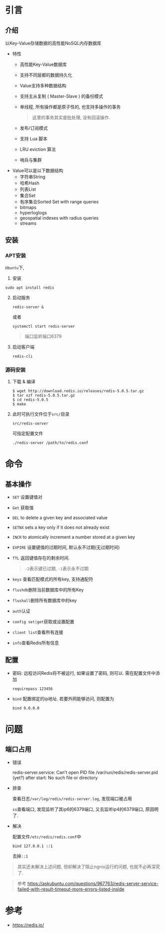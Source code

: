 # 引言

## 介绍

以Key-Value存储数据的高性能NoSQL内存数据库

* 特性
  * 高性能Key-Value数据库
  
  * 支持不同层都的数据持久化
  
  * Value支持多种数据结构
  
  * 支持主从复制 ( Master-Slave ) 的备份模式
  
  * 单线程, 所有操作都是原子性的, 也支持多操作的事务
  
    > 这里的事务其实是批处理, 没有回滚操作.
  
  * 发布/订阅模式
  
  * 支持 Lua 脚本
  
  * LRU eviction 算法
  
  * 哨兵与集群
* Value可以是以下数据结构
  * 字符串String
  * 哈希Hash
  * 列表List
  * 集合Set
  * 有序集合Sorted Set  with range queries 
  *  bitmaps 
  *  hyperloglogs 
  *  geospatial indexes  with radius queries 
  *  streams 

## 安装

### APT安装

`Ubuntu`下,

1.  安装

   ```shell
   sudo apt install redis
   ```

2. 启动服务

   ```shell
   redis-server &
   ```

   或者

   ```shell
   systemctl start redis-server
   ```

   > 端口监听端口6379

3. 启动客户端

   ```shell
   redis-cli
   ```

### 源码安装

1. 下载 & 编译

   ```shell
   $ wget http://download.redis.io/releases/redis-5.0.5.tar.gz
   $ tar xzf redis-5.0.5.tar.gz
   $ cd redis-5.0.5
   $ make
   ```

2. 此时可执行文件位于`src/`目录

   ```shell
   src/redis-server
   ```

   可指定配置文件

   ```shell
   ./redis-server /path/to/redis.conf
   ```

# 命令

## 基本操作

* `SET` 设置键值对

* `Get` 获取值

* `DEL` to delete a given key and associated value 

* `SETNX` sets a key only if it does not already exist 

* `INCR` to atomically increment a number stored at a given key 

* `EXPIRE` 设置键值的过期时间, 默认永不过期(无过期时间)

* `TTL` 返回键值存在的剩余时间. 

  >`-2`表示键已过期, `-1`表示永不过期
  
* `keys` 查看匹配模式的所有key, 支持通配符

* `flushdb`删除当前数据库中的所有Key

* `flushall`删除所有数据库中的key

* `auth`认证

* `config set|get`获取或设置配置

* `client list`查看所有连接

* `info`查看Redis所有信息

## 配置

* 密码: 远程访问Redis将不被运行, 如果设置了密码, 则可以. 需在配置文件中添加

  ```config
  requirepass 123456
  ```

* `bind` 配置绑定的ip地址. 若要外网能够访问, 则配置为

  ```property
  bind 0.0.0.0
  ```

# 问题

## 端口占用

* 错误

  redis-server.service: Can't open PID file /var/run/redis/redis-server.pid (yet?) after start: No such file or directory

* 排查

  查看日志` /var/log/redis/redis-server.log `, 发现端口被占用

  `ss`查看端口, 发现监听了其ip6的6379端口, 又去监听ip4的6379端口, 原因明了.

* 解决

  配置文件`/etc/redis/redis.conf`中

    ```property
    bind 127.0.0.1 ::1
    ```

	去掉`::1 `

> 其实还未解决上述问题, 但却解决了阻止ngnix运行的问题, 也就不必再深究了.

> 参考 https://askubuntu.com/questions/967763/redis-server-service-failed-with-result-timeout-more-errors-listed-inside 



# 参考

* https://redis.io/ 